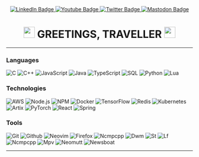 <div id="header" align="center">
  <!--<img src="https://i.328888.xyz/2023/03/12/vbwSH.gif" alt="vbwSH.gif" border="0">-->
  
</div>
<div id="badges" align="center">
  <a href="https://dos.ny.gov/personal-privacy-protection-law">
    <img src="https://img.shields.io/badge/LinkedIn-blue?style=for-the-badge&logo=linkedin&logoColor=white" alt="LinkedIn Badge"/>
  </a>
  <a href="https://dos.ny.gov/personal-privacy-protection-law">
    <img src="https://img.shields.io/badge/YouTube-red?style=for-the-badge&logo=youtube&logoColor=white" alt="Youtube Badge"/>
  </a>
  <a href="https://dos.ny.gov/personal-privacy-protection-law">
    <img src="https://img.shields.io/badge/Twitter-blue?style=for-the-badge&logo=twitter&logoColor=white" alt="Twitter Badge"/>
  <a rel="me" href="https://m.cmx.im/@1100011">
    <img src="https://img.shields.io/badge/Mastodon-purple?style=for-the-badge&logo=mastodon&logoColor=white" alt="Mastodon Badge"/>
  </a>
</div>
<div id="badges" align="center">
<img src="https://komarev.com/ghpvc/?username=AristoclesNine&style=flat-square&color=blue" alt=""/>
</div>
<h1 align="center">
  <img src="https://media.giphy.com/media/hvRJCLFzcasrR4ia7z/giphy.gif" width="30px"/>
  GREETINGS, TRAVELLER
  <img src="https://media.giphy.com/media/hvRJCLFzcasrR4ia7z/giphy.gif" width="30px"/>
</h1>
<!--<p align="center">-->
<!--<img src="https://i.328888.xyz/2023/03/12/vbWX5.gif" alt="vbWX5.gif" border="0"> -->
<!--</p>-->

--- 

### Languages
![C](https://img.shields.io/badge/-C-000?&logo=C)
![C++](https://img.shields.io/badge/-C++-000?&logo=c%2b%2b&logoColor=00599C)
![JavaScript](https://img.shields.io/badge/-JavaScript-000?&logo=JavaScript)
![Java](https://img.shields.io/badge/-Java-000?&logo=Java&logoColor=007396)
![TypeScript](https://img.shields.io/badge/-TypeScript-000?&logo=TypeScript)
![SQL](https://img.shields.io/badge/-SQL-000?&logo=MySQL)
![Python](https://img.shields.io/badge/-Python-000?&logo=Python)
![Lua](https://img.shields.io/badge/-Lua-000?&logo=Lua)

### Technologies

![AWS](https://img.shields.io/badge/-AWS-000?&logo=Amazon-AWS&logoColor=F90)
![Node.js](https://img.shields.io/badge/-Node.js-000?&logo=node.js)
![NPM](https://img.shields.io/badge/-Npm-000?&logo=Npm)
![Docker](https://img.shields.io/badge/-Docker-000?&logo=Docker)
![TensorFlow](https://img.shields.io/badge/-TensorFlow-000?&logo=TensorFlow)
![Redis](https://img.shields.io/badge/-Redis-000?&logo=Redis)
![Kubernetes](https://img.shields.io/badge/-Kubernetes-000?&logo=Kubernetes)
![Artix](https://img.shields.io/badge/-Artix-000?&logo=Artix)
![PyTorch](https://img.shields.io/badge/-PyTorch-000?&logo=PyTorch)
![React](https://img.shields.io/badge/-React-000?&logo=React)
![Spring](https://img.shields.io/badge/-Spring-000?&logo=Spring)

### Tools
![Git](https://img.shields.io/badge/-Git-000?&logo=Git)
![Github](https://img.shields.io/badge/-Github-000?&logo=Github)
![Neovim](https://img.shields.io/badge/-Neovim-000?&logo=Neovim)
![Firefox](https://img.shields.io/badge/-Firefox-000?&logo=Firefox)
![Ncmpcpp](https://img.shields.io/badge/-Ncmpcpp-000?&logo=Ncmpcpp)
![Dwm](https://img.shields.io/badge/-Dwm-000?&logo=Dwm)
![St](https://img.shields.io/badge/-st-000?&logo=st)
![Lf](https://img.shields.io/badge/-lf-000?&logo=lf)
![Ncmpcpp](https://img.shields.io/badge/-Ncmpcpp-000?&logo=Ncmpcpp)
![Mpv](https://img.shields.io/badge/-Mpv-000?&logo=Mpv)
![Neomutt](https://img.shields.io/badge/-Neomutt-000?&logo=Neomutt)
![Newsboat](https://img.shields.io/badge/-Newsboat-000?&logo=Newsboat)

---
